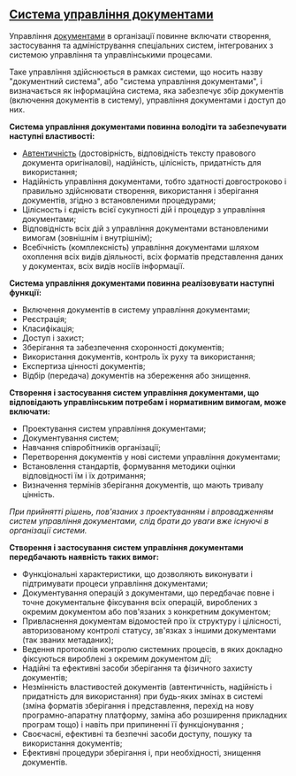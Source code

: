 ##   [Система управління документами](https://stud.com.ua/45546/dokumentoznavstvo/sistema_upravlinnya_dokumentami)

Управління [документами](https://uk.wikipedia.org/wiki/%D0%94%D0%BE%D0%BA%D1%83%D0%BC%D0%B5%D0%BD%D1%82) в організації повинне включати створення, застосування та адміністрування спеціальних систем, інтегрованих з системою управління та управлінськими процесами.

Таке управління здійснюється в рамках системи, що носить назву "документний система", або "система управління документами", і визначається як інформаційна система, яка забезпечує збір документів (включення документів в систему), управління документами і доступ до них.

**Система управління документами повинна володіти та забезпечувати наступні властивості:**
* [Автентичність](https://uk.wikipedia.org/wiki/%D0%90%D0%B2%D1%82%D0%B5%D0%BD%D1%82%D0%B8%D1%87%D0%BD%D1%96%D1%81%D1%82%D1%8C_(%D0%BC%D0%B8%D1%81%D1%82%D0%B5%D1%86%D1%82%D0%B2%D0%BE)) (достовірність, відповідність тексту правового документа оригіналові), надійність, цілісність, придатність для використання;
* Надійність управління документами, тобто здатності довгостроково і правильно здійснювати створення, використання і зберігання документів, згідно з встановленими процедурами;
* Цілісность і єдність всієї сукупності дій і процедур з управління документами;
* Відповідність всіх дій з управління документами встановленими вимогам (зовнішнім і внутрішнім);
* Всебічність (комплексність) управління документами шляхом охоплення всіх видів діяльності, всіх форматів представлення даних у документах, всіх видів носіїв інформації.

**Система управління документами повинна реалізовувати наступні функції:**
* Включення документів в систему управління документами;
* Реєстрація;
* Класифікація;
* Доступ і захист;
* Зберігання та забезпечення схоронності документів;
* Використання документів, контроль їх руху та використання;
* Експертиза цінності документів;
* Відбір (передача) документів на збереження або знищення.

**Створення і застосування систем управління документами, що відповідають
управлінським потребам і нормативним вимогам, може включати:**
* Проектування систем управління документами;
* Документування систем;
* Навчання співробітників організації;
* Перетворення документів у нові системи управління документами;
* Встановлення стандартів, формування методики оцінки відповідності їм і їх дотримання;
* Визначення термінів зберігання документів, що мають тривалу цінність.

*При прийнятті рішень, пов'язаних з проектуванням і впровадженням систем управління документами, слід брати до уваги вже існуючі в організації системи.*

**Створення і застосування систем управління документами передбачають наявність таких вимог:**
* Функціональні характеристики, що дозволяють виконувати і підтримувати процеси управління документами;
* Документування операцій з документами, що передбачає повне і точне документальне фіксування всіх операцій, вироблених з окремим документом або пов'язаних з конкретним документом;
* Привласнення документам відомостей про їх структуру і цілісності, авторизованому контролі статусу, зв'язках з іншими документами (так званих метаданих);
* Ведення протоколів контролю системних процесів, в яких докладно фіксуються вироблені з окремим документом дії;
* Надійні та ефективні засоби зберігання та фізичного захисту документів;
* Незмінність властивостей документів (автентичність, надійність і придатність для використання) при будь-яких змінах в системі (зміна форматів зберігання і представлення, перехід на нову програмно-апаратну платформу, заміна або розширення прикладних програм тощо) і навіть при припиненні її функціонування ;
* Своєчасні, ефективні та безпечні засоби доступу, пошуку та використання документів;
* Ефективні процедури зберігання і, при необхідності, знищення документів.

